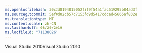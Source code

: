 ```yaml
---
ms.openlocfilehash: 30c3d8194815052f5f9f54a1fac519295b84ad3f
ms.sourcegitcommit: 5ef0d02cb57c7153fd9d5417cdcad45665af832e
ms.translationtype: MT
ms.contentlocale: zh-CN
ms.lasthandoff: 08/29/2019
ms.locfileid: "71138026"
---
```

<span data-ttu-id="52f0b-101">Visual Studio 2010</span><span class="sxs-lookup"><span data-stu-id="52f0b-101">Visual Studio 2010</span></span>